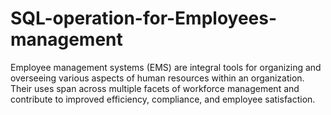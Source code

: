 # SQL-operation-for-Employees-management
Employee management systems (EMS) are integral tools for organizing and overseeing various aspects of human resources within an organization. Their uses span across multiple facets of workforce management and contribute to improved efficiency, compliance, and employee satisfaction. 
